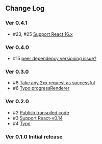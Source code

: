 ## Change Log

### Ver 0.4.1

  * #23, #25 [Support React 16.x](https://github.com/georgeOsdDev/react-fileupload-progress/pull/25)

### Ver 0.4.0

  * #15 [peer dependency versioning issue?](https://github.com/georgeOsdDev/react-fileupload-progress/pull/15)

### Ver 0.3.0

  * #8 [Take any 2xx request as successful](https://github.com/georgeOsdDev/react-fileupload-progress/pull/8)
  * #6 [Typo progressRenderer](https://github.com/georgeOsdDev/react-fileupload-progress/issues/6)

### Ver 0.2.0

  * #2 [Publish transpiled code](https://github.com/georgeOsdDev/react-fileupload-progress/issues/2)
  * #3 [Support React-v0.14](https://github.com/georgeOsdDev/react-fileupload-progress/issues/3)
  * #4 [Typo](https://github.com/georgeOsdDev/react-fileupload-progress/issues/4)

### Ver 0.1.0 Initial release

